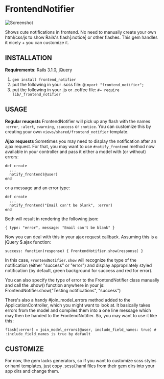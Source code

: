 FrontendNotifier
=================

![Screenshot](https://github.com/snitko/frontend_notifier/raw/master/Screenshot.png)

Shows cute notifications in frontend. No need to manually create your own html/css/js to show Rails's flash[:notice] or other flashes. This gem handles it nicely + you can customize it.

INSTALLATION
------------

**Requirements**: Rails 3.1.0, jQuery

1. `gem install frontend_notifier`
2. put the following in your .scss file: `@import "frontend_notifier";`
3. put the following in your .js or .coffee file: `#= require lib/_frontend_notifier`

USAGE
-----

**Regular reuqests**
FrontendNotifier will pick up any flash with the names `:error`, `:alert`, `:warning`, `:success` or `:notice`. You can customize this by creating your own `views/shared/frontend_notifier` template.

**Ajax requests**
Sometimes you may need to display the notification after an ajax request. For that, you may want to use `#notify_frontend` method now available in your controller and pass it either a model with (or without) errors:

    def create
      ...    
      notify_frontend(@user)
    end

or a message and an error type:

    def create
      ...
      notify_frontend("Email can't be blank", :error)
    end

Both will result in rendering the following json:

    { type: "error", message: "Email can't be blank" }

Now you can deal with this in your ajax request callback. Assuming this is a jQuery $.ajax function:

    success: function(response) { FrontendNotifier.show(response) }

In this case, `FrontendNotifier.show` will recognize the type of the notification (either "success" or "error") and display appropriately styled notification (by default, green background for success and red for error).

You can also specify the type of error to the FrontendNotifier class manually and call the .show() function anywhere in your js:
    FrontendNotifier.show("Testing notifications", "success")

There's also a handy #join_model_errors method added to the ApplicationController, which you might want to look at. It basically takes errors from the model and compiles them into a one line message which may then be handed to the FrontendNotifier. So, you may want to use it like this:

    flash[:error] = join_model_errors(@user, include_field_names: true) # :include_field_names is true by default

CUSTOMIZE
-----
For now, the gem lacks generators, so if you want to customize scss styles or haml templates, just copy .scss/.haml files from their gem dirs into your app dirs and change them.

